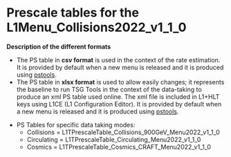 # Prescale tables for the L1Menu_Collisions2022_v1_1_0

**Description of the different formats** 
* The PS table in **csv format** is used in the context of the rate estimation. It is provided by default when a new menu is released and it is produced using [pstools](https://github.com/cms-l1-dpg/L1MenuTools/tree/master/pstools). 
* The PS table in **xlsx format** is used to allow easily changes; it represents the baseline to run TSG Tools in the context of the data-taking to produce an xml PS table used online. The xml file is included in L1+HLT keys using L1CE (L1 Configuration Editor). It is provided by default when a new menu is released and it is produced using [pstools](https://github.com/cms-l1-dpg/L1MenuTools/tree/master/pstools).

- PS Tables for specific data taking modes:
    - Collisions   = L1TPrescaleTable_Collisions_900GeV_Menu2022_v1_1_0
    - Circulating  = L1TPrescaleTable_Circulating_Menu2022_v1_1_0
    - Cosmics 	   = L1TPrescaleTable_Cosmics_CRAFT_Menu2022_v1_1_0 

